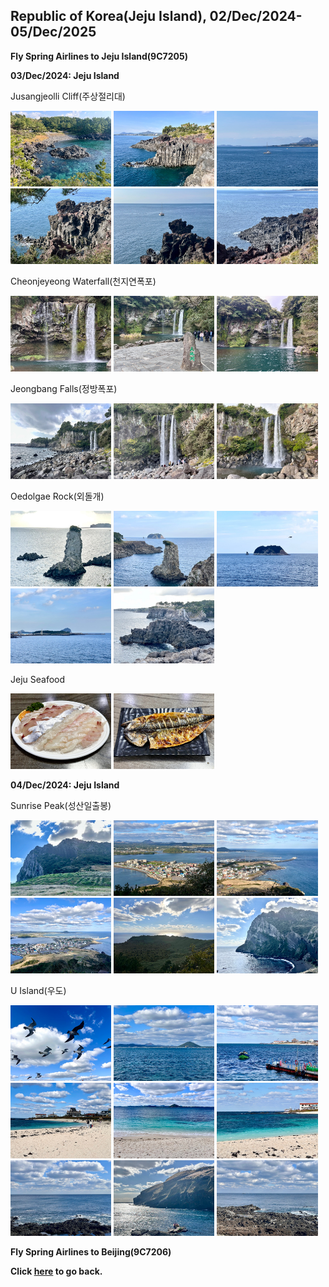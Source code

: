 ## Republic of Korea(Jeju Island), 02/Dec/2024-05/Dec/2025

**Fly Spring Airlines to Jeju Island(9C7205)**

**03/Dec/2024: Jeju Island**

Jusangjeolli Cliff(주상절리대)

<img src="../20241202KR_photos/IMG_5312.jpeg" width="32%">
<img src="../20241202KR_photos/IMG_5313.jpeg" width="32%">
<img src="../20241202KR_photos/IMG_5316.jpeg" width="32%">
<img src="../20241202KR_photos/IMG_5318.jpeg" width="32%">
<img src="../20241202KR_photos/IMG_5319.jpeg" width="32%">
<img src="../20241202KR_photos/IMG_5320.jpeg" width="32%">

Cheonjeyeong Waterfall(천지연폭포)

<img src="../20241202KR_photos/IMG_5326.jpeg" width="32%">
<img src="../20241202KR_photos/IMG_5329.jpeg" width="32%">
<img src="../20241202KR_photos/IMG_5332.jpeg" width="32%">

Jeongbang Falls(정방폭포)

<img src="../20241202KR_photos/IMG_5340.jpeg" width="32%">
<img src="../20241202KR_photos/IMG_5342.jpeg" width="32%">
<img src="../20241202KR_photos/IMG_5346.jpeg" width="32%">

Oedolgae Rock(외돌개)

<img src="../20241202KR_photos/IMG_5349.jpeg" width="32%">
<img src="../20241202KR_photos/IMG_5354.jpeg" width="32%">
<img src="../20241202KR_photos/IMG_5358.jpeg" width="32%">
<img src="../20241202KR_photos/IMG_5359.jpeg" width="32%">
<img src="../20241202KR_photos/IMG_5360.jpeg" width="32%">

Jeju Seafood

<img src="../20241202KR_photos/IMG_5362.jpeg" width="32%">
<img src="../20241202KR_photos/IMG_5363.jpeg" width="32%">

**04/Dec/2024: Jeju Island**

Sunrise Peak(성산일출봉)

<img src="../20241202KR_photos/IMG_5364.jpeg" width="32%">
<img src="../20241202KR_photos/IMG_5368.jpeg" width="32%">
<img src="../20241202KR_photos/IMG_5369.jpeg" width="32%">
<img src="../20241202KR_photos/IMG_5370.jpeg" width="32%">
<img src="../20241202KR_photos/IMG_5375.jpeg" width="32%">
<img src="../20241202KR_photos/IMG_5378.jpeg" width="32%">

U Island(우도)

<img src="../20241202KR_photos/IMG_5388.jpeg" width="32%">
<img src="../20241202KR_photos/IMG_5390.jpeg" width="32%">
<img src="../20241202KR_photos/IMG_5391.jpeg" width="32%">
<img src="../20241202KR_photos/IMG_5394.jpeg" width="32%">
<img src="../20241202KR_photos/IMG_5397.jpeg" width="32%">
<img src="../20241202KR_photos/IMG_5398.jpeg" width="32%">
<img src="../20241202KR_photos/IMG_5401.jpeg" width="32%">
<img src="../20241202KR_photos/IMG_5402.jpeg" width="32%">
<img src="../20241202KR_photos/IMG_5403.jpeg" width="32%">

**Fly Spring Airlines to Beijing(9C7206)**

**Click [here](https://wqgcx.github.io/transport/) to go back.**
